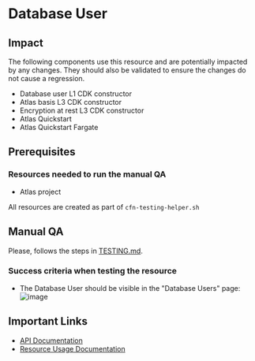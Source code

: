 # Database User

## Impact 
The following components use this resource and are potentially impacted by any changes. They should also be validated to ensure the changes do not cause a regression.
 - Database user L1 CDK constructor
 - Atlas basis L3 CDK constructor
 - Encryption at rest L3 CDK constructor
 - Atlas Quickstart
 - Atlas Quickstart Fargate


## Prerequisites 
### Resources needed to run the manual QA
- Atlas project


All resources are created as part of `cfn-testing-helper.sh`

## Manual QA
Please, follows the steps in [TESTING.md](../../../TESTING.md.md).


### Success criteria when testing the resource
- The Database User should be visible in the "Database Users" page:
![image](https://user-images.githubusercontent.com/5663078/227314604-d15f10a4-5e3b-4010-b94f-621ec55eceb3.png)
## Important Links
- [API Documentation](https://www.mongodb.com/docs/atlas/reference/api-resources-spec/#tag/Alert-Configurations/operation/listAlertConfigurations)
- [Resource Usage Documentation](https://www.mongodb.com/docs/atlas/configure-alerts/#configure-an-alert)
